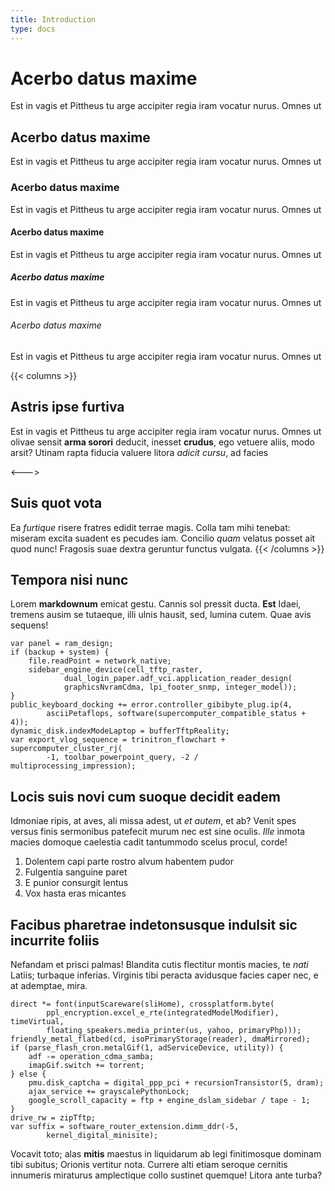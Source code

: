 ```yaml
---
title: Introduction
type: docs
---
```


# Acerbo datus maxime
Est in vagis et Pittheus tu arge accipiter regia iram vocatur nurus. Omnes ut
## Acerbo datus maxime
Est in vagis et Pittheus tu arge accipiter regia iram vocatur nurus. Omnes ut
### Acerbo datus maxime
Est in vagis et Pittheus tu arge accipiter regia iram vocatur nurus. Omnes ut
#### Acerbo datus maxime
Est in vagis et Pittheus tu arge accipiter regia iram vocatur nurus. Omnes ut
##### Acerbo datus maxime
Est in vagis et Pittheus tu arge accipiter regia iram vocatur nurus. Omnes ut
###### Acerbo datus maxime
Est in vagis et Pittheus tu arge accipiter regia iram vocatur nurus. Omnes ut


{{< columns >}}
## Astris ipse furtiva

Est in vagis et Pittheus tu arge accipiter regia iram vocatur nurus. Omnes ut
olivae sensit **arma sorori** deducit, inesset **crudus**, ego vetuere aliis,
modo arsit? Utinam rapta fiducia valuere litora _adicit cursu_, ad facies

<--->

## Suis quot vota

Ea _furtique_ risere fratres edidit terrae magis. Colla tam mihi tenebat:
miseram excita suadent es pecudes iam. Concilio _quam_ velatus posset ait quod
nunc! Fragosis suae dextra geruntur functus vulgata.
{{< /columns >}}


## Tempora nisi nunc

Lorem **markdownum** emicat gestu. Cannis sol pressit ducta. **Est** Idaei,
tremens ausim se tutaeque, illi ulnis hausit, sed, lumina cutem. Quae avis
sequens!

    var panel = ram_design;
    if (backup + system) {
        file.readPoint = network_native;
        sidebar_engine_device(cell_tftp_raster,
                dual_login_paper.adf_vci.application_reader_design(
                graphicsNvramCdma, lpi_footer_snmp, integer_model));
    }
    public_keyboard_docking += error.controller_gibibyte_plug.ip(4,
            asciiPetaflops, software(supercomputer_compatible_status + 4));
    dynamic_disk.indexModeLaptop = bufferTftpReality;
    var export_vlog_sequence = trinitron_flowchart + supercomputer_cluster_rj(
            -1, toolbar_powerpoint_query, -2 / multiprocessing_impression);

## Locis suis novi cum suoque decidit eadem

Idmoniae ripis, at aves, ali missa adest, ut _et autem_, et ab? Venit spes
versus finis sermonibus patefecit murum nec est sine oculis. _Ille_ inmota
macies domoque caelestia cadit tantummodo scelus procul, corde!

1. Dolentem capi parte rostro alvum habentem pudor
2. Fulgentia sanguine paret
3. E punior consurgit lentus
4. Vox hasta eras micantes

## Facibus pharetrae indetonsusque indulsit sic incurrite foliis

Nefandam et prisci palmas! Blandita cutis flectitur montis macies, te _nati_
Latiis; turbaque inferias. Virginis tibi peracta avidusque facies caper nec, e
at ademptae, mira.

    direct *= font(inputScareware(sliHome), crossplatform.byte(
            ppl_encryption.excel_e_rte(integratedModelModifier), timeVirtual,
            floating_speakers.media_printer(us, yahoo, primaryPhp)));
    friendly_metal_flatbed(cd, isoPrimaryStorage(reader), dmaMirrored);
    if (parse_flash_cron.metalGif(1, adServiceDevice, utility)) {
        adf -= operation_cdma_samba;
        imapGif.switch += torrent;
    } else {
        pmu.disk_captcha = digital_ppp_pci + recursionTransistor(5, dram);
        ajax_service += grayscalePythonLock;
        google_scroll_capacity = ftp + engine_dslam_sidebar / tape - 1;
    }
    drive_rw = zipTftp;
    var suffix = software_router_extension.dimm_ddr(-5,
            kernel_digital_minisite);

Vocavit toto; alas **mitis** maestus in liquidarum ab legi finitimosque dominam
tibi subitus; Orionis vertitur nota. Currere alti etiam seroque cernitis
innumeris miraturus amplectique collo sustinet quemque! Litora ante turba?
